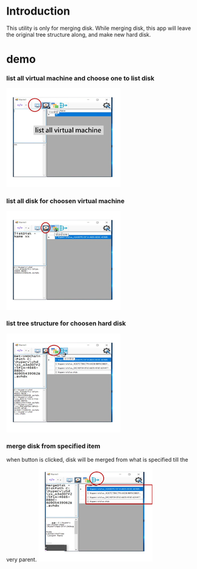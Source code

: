 # Introduction
This utility is only for merging disk. While merging disk, this app will leave the original tree structure along, and make new hard disk.

# demo
### list all virtual machine and choose one to list disk

<img src="doc/0000.jpg" alt="drawing" width="300px"/>

### list all disk for choosen virtual machine

<img src="doc/0001.jpg" alt="drawing" width="300px"/>

### list tree structure for choosen hard disk
<img src="doc/0002.jpg" alt="drawing" width="300px"/>


### merge disk from specified item 
when button is clicked, disk will be merged from what is specified till the very parent.
<img src="doc/0003.jpg" alt="drawing" width="300px"/>

 
